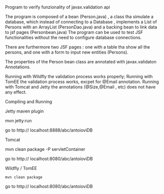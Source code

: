 Program to verify funzionality of javax.validation api

The program is composed of a bean (Person.java) , a class tha simulate a database,
which instead of connecting to a Database , implements a List of Persons with an
ArrayList (PersonDao.java) and a backing bean to link data to jsf pages (Personbean.java)
The  program can be used to test JSF functionalities without the need to
configure database connections.

There are furthermore two JSF pages : one with a table tha show all the persons,
and one with a form to input new entities (Persons).

The properties of the  Person bean class are annotated with javax.validaton Annotations.

Running with Wildfly  the validation process works properly;
Running with TomEE the validation process works,  excpet for @Email annotation.
Running with Tomcat and Jetty the annotations (@Size,@Email , etc) does not have any effect.

Compiling and Running

Jetty maven plugin

  mvn jetty:run

go to http:// localhost:8888/abc/antoioviDB

Tomcat

  mvn clean package -P servletContainer

go to http:// localhost:8080/abc/antoioviDB

Wildfly / TomEE

    mvn clean package

go to http:// localhost:8080/abc/antoioviDB
